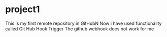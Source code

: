 # project1
This is my first remote repository in GitHubN
Now i have used functionality called Git Hub Hook Trigger
The github webhook does not work for me
